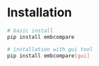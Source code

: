 # Installation

```bash
# basic install
pip install embcompare

# installation with gui tool
pip install embcompare[gui]
```